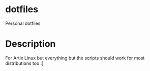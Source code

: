 # dotfiles
Personal dotfiles 

# Description
For Artix Linux but everything but the scripts should work for most distributions too :]

